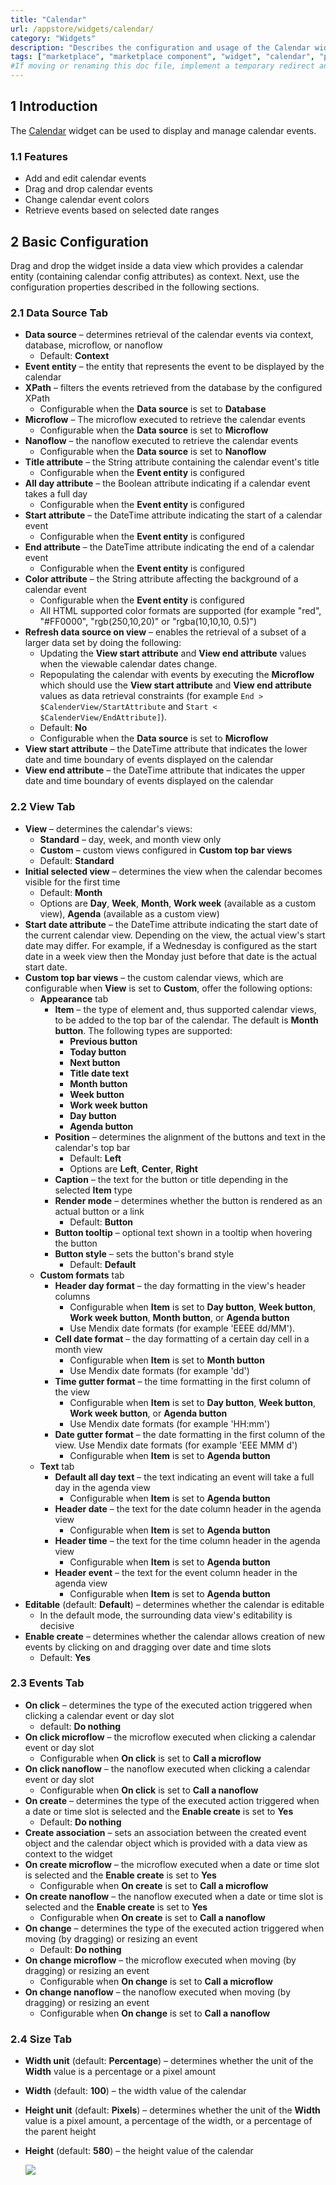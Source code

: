```yaml
---
title: "Calendar"
url: /appstore/widgets/calendar/
category: "Widgets"
description: "Describes the configuration and usage of the Calendar widget, which is available in the Mendix Marketplace."
tags: ["marketplace", "marketplace component", "widget", "calendar", "platform support"]
#If moving or renaming this doc file, implement a temporary redirect and let the respective team know they should update the URL in the product. See Mapping to Products for more details.
---
```


## 1 Introduction

The [Calendar](https://marketplace.mendix.com/link/component/107954/) widget can be used to display and manage calendar events.

### 1.1 Features

* Add and edit calendar events
* Drag and drop calendar events
* Change calendar event colors
* Retrieve events based on selected date ranges

## 2 Basic Configuration

Drag and drop the widget inside a data view which provides a calendar entity (containing calendar config attributes) as context. Next, use the configuration properties described in the following sections.

### 2.1 Data Source Tab

* **Data source** – determines retrieval of the calendar events via context, database, microflow, or nanoflow
	* Default: **Context**
* **Event entity** – the entity that represents the event to be displayed by the calendar
* **XPath** – filters the events retrieved from the database by the configured XPath
	* Configurable when the **Data source** is set to **Database**
* **Microflow** – The microflow executed to retrieve the calendar events
	* Configurable when the **Data source** is set to **Microflow**
* **Nanoflow** – the nanoflow executed to retrieve the calendar events
	* Configurable when the **Data source** is set to **Nanoflow**
* **Title attribute** – the String attribute containing the calendar event's title
	* Configurable when the **Event entity** is configured
* **All day attribute** – the Boolean attribute indicating if a calendar event takes a full day
	* Configurable when the **Event entity** is configured
* **Start attribute** – the DateTime attribute indicating the start of a calendar event
	* Configurable when the **Event entity** is configured
* **End attribute** – the DateTime attribute indicating the end of a calendar event
	* Configurable when the **Event entity** is configured
* **Color attribute** – the String attribute affecting the background of a calendar event
	* Configurable when the **Event entity** is configured
	* All HTML supported color formats are supported (for example "red", "#FF0000", "rgb(250,10,20)" or "rgba(10,10,10, 0.5)")
* **Refresh data source on view** – enables the retrieval of a subset of a larger data set by doing the following:
	* Updating the **View start attribute** and **View end attribute** values when the viewable calendar dates change.
	* Repopulating the calendar with events by executing the **Microflow** which should use the **View start attribute** and **View end attribute** values as data retrieval constraints (for example `End > $CalenderView/StartAttribute` and `Start < $CalenderView/EndAttribute]`).
	* Default: **No**
	* Configurable when the **Data source** is set to **Microflow**
* **View start attribute** – the DateTime attribute that indicates the lower date and time boundary of events displayed on the calendar
* **View end attribute** – the DateTime attribute that indicates the upper date and time boundary of events displayed on the calendar

### 2.2 View Tab

* **View** – determines the calendar's views:
	* **Standard** – day, week, and month view only
 	* **Custom** – custom views configured in **Custom top bar views**
 	* Default: **Standard**
* **Initial selected view** – determines the view when the calendar becomes visible for the first time
	* Default: **Month**
	* Options are **Day**, **Week**, **Month**, **Work week** (available as a custom view), **Agenda** (available as a custom view)
* **Start date attribute** – the DateTime attribute indicating the start date of the current calendar view. Depending on the view, the actual view's start date may differ. For example, if a Wednesday is configured as the start date in a week view then the Monday just before that date is the actual start date.
* **Custom top bar views** – the custom calendar views, which are configurable when **View** is set to **Custom**, offer the following options:
	* **Appearance** tab
		* **Item** – the type of element and, thus supported calendar views, to be added to the top bar of the calendar. The default is **Month button**. The following types are supported: 
			* **Previous button**
			* **Today button**
			* **Next button**
			* **Title date text**
			* **Month button**
			* **Week button**
			* **Work week button**
			* **Day button**
			* **Agenda button**
		* **Position** – determines the alignment of the buttons and text in the calendar's top bar
			* Default: **Left**
			* Options are **Left**, **Center**, **Right**
		* **Caption** – the text for the button or title depending in the selected **Item** type
		* **Render mode** – determines whether the button is rendered as an actual button or a link
			* Default: **Button**
		* **Button tooltip** – optional text shown in a tooltip when hovering the button
		* **Button style** – sets the button's brand style
			* Default: **Default**
	* **Custom formats** tab
 		* **Header day format** – the day formatting in the view's header columns
 			* Configurable when **Item** is set to **Day button**, **Week button**, **Work week button**, **Month button**, or **Agenda button**
 			* Use Mendix date formats (for example 'EEEE dd/MM'). 
		* **Cell date format** – the day formatting of a certain day cell in a month view 
			* Configurable when **Item** is set to **Month button** 
			* Use Mendix date formats (for example 'dd')
		* **Time gutter format** – the time formatting in the first column of the view
			* Configurable when **Item** is set to **Day button**, **Week button**, **Work week button**, or **Agenda button** 
			* Use Mendix date formats (for example 'HH:mm')
		* **Date gutter format** – the date formatting in the first column of the view. Use Mendix date formats (for example 'EEE MMM d')
			* Configurable when **Item** is set to **Agenda button** 
	* **Text** tab
		* **Default all day text** – the text indicating an event will take a full day in the agenda view
			* Configurable when **Item** is set to **Agenda button** 
		* **Header date** – the text for the date column header in the agenda view
			* Configurable when **Item** is set to **Agenda button** 
		* **Header time** – the text for the time column header in the agenda view
			* Configurable when **Item** is set to **Agenda button**
		* **Header event** – the text for the event column header in the agenda view
			* Configurable when **Item** is set to **Agenda button** 
* **Editable** (default: **Default**) – determines whether the calendar is editable
	* In the default mode, the surrounding data view's editability is decisive
* **Enable create** – determines whether the calendar allows creation of new events by clicking on and dragging over date and time slots
	* Default: **Yes**

### 2.3 Events Tab

* **On click** – determines the type of the executed action triggered when clicking a calendar event or day slot
	* default: **Do nothing** 
* **On click microflow** – the microflow executed when clicking a calendar event or day slot
	* Configurable when **On click** is set to **Call a microflow** 
* **On click nanoflow** – the nanoflow executed when clicking a calendar event or day slot
	* Configurable when **On click** is set to **Call a nanoflow**
* **On create** – determines the type of the executed action triggered when a date or time slot is selected and the **Enable create** is set to **Yes**
	* Default: **Do nothing**
* **Create association** – sets an association between the created event object and the calendar object which is provided with a data view as context to the widget
* **On create microflow** – the microflow executed when a date or time slot is selected and the **Enable create** is set to **Yes**
	* Configurable when **On create** is set to **Call a microflow**
* **On create nanoflow** – the nanoflow executed when a date or time slot is selected and the **Enable create** is set to **Yes**
	* Configurable when **On create** is set to **Call a nanoflow**
* **On change** – determines the type of the executed action triggered when moving (by dragging) or resizing an event
	* Default: **Do nothing**
* **On change microflow** – the microflow executed when moving (by dragging) or resizing an event
	* Configurable when **On change** is set to **Call a microflow**
* **On change nanoflow** – the nanoflow executed when moving (by dragging) or resizing an event
	* Configurable when **On change** is set to **Call a nanoflow**

### 2.4 Size Tab

* **Width unit** (default: **Percentage**) – determines whether the unit of the **Width** value is a percentage or a pixel amount
* **Width** (default: **100**) – the width value of the calendar
* **Height unit** (default: **Pixels**) – determines whether the unit of the **Width** value is a pixel amount, a percentage of the width, or a percentage of the parent height
* **Height** (default: **580**) – the height value of the calendar

	![](attachments/calendar/calendar2.gif)
